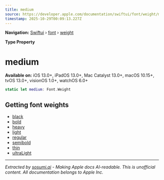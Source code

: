 ```yaml
---
title: medium
source: https://developer.apple.com/documentation/swiftui/font/weight/medium
timestamp: 2025-10-29T00:09:13.227Z
---
```


**Navigation:** [Swiftui](/documentation/swiftui) › [font](/documentation/swiftui/font) › [weight](/documentation/swiftui/font/weight)

**Type Property**

# medium

**Available on:** iOS 13.0+, iPadOS 13.0+, Mac Catalyst 13.0+, macOS 10.15+, tvOS 13.0+, visionOS 1.0+, watchOS 6.0+

```swift
static let medium: Font.Weight
```

## Getting font weights

- [black](/documentation/swiftui/font/weight/black)
- [bold](/documentation/swiftui/font/weight/bold)
- [heavy](/documentation/swiftui/font/weight/heavy)
- [light](/documentation/swiftui/font/weight/light)
- [regular](/documentation/swiftui/font/weight/regular)
- [semibold](/documentation/swiftui/font/weight/semibold)
- [thin](/documentation/swiftui/font/weight/thin)
- [ultraLight](/documentation/swiftui/font/weight/ultralight)

---

*Extracted by [sosumi.ai](https://sosumi.ai) - Making Apple docs AI-readable.*
*This is unofficial content. All documentation belongs to Apple Inc.*
